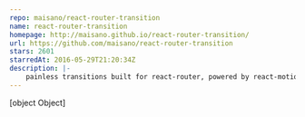 ```yaml
---
repo: maisano/react-router-transition
name: react-router-transition
homepage: http://maisano.github.io/react-router-transition/
url: https://github.com/maisano/react-router-transition
stars: 2601
starredAt: 2016-05-29T21:20:34Z
description: |-
    painless transitions built for react-router, powered by react-motion
---
```


[object Object]
